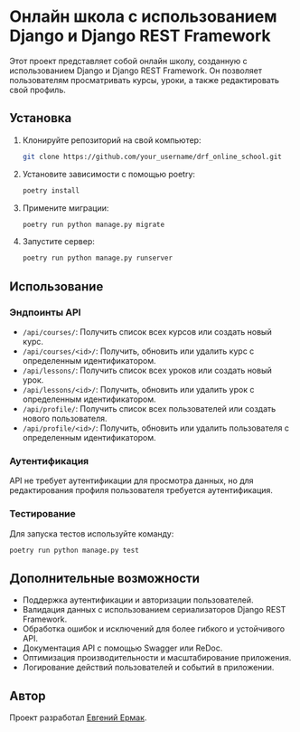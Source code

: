 # Онлайн школа с использованием Django и Django REST Framework

Этот проект представляет собой онлайн школу, созданную с использованием Django и Django REST Framework. Он позволяет пользователям просматривать курсы, уроки, а также редактировать свой профиль.

## Установка

1. Клонируйте репозиторий на свой компьютер:

    ```bash
    git clone https://github.com/your_username/drf_online_school.git
    ```

2. Установите зависимости с помощью poetry:

    ```bash
    poetry install
    ```

3. Примените миграции:

    ```bash
    poetry run python manage.py migrate
    ```

4. Запустите сервер:

    ```bash
    poetry run python manage.py runserver
    ```

## Использование

### Эндпоинты API

- `/api/courses/`: Получить список всех курсов или создать новый курс.
- `/api/courses/<id>/`: Получить, обновить или удалить курс с определенным идентификатором.
- `/api/lessons/`: Получить список всех уроков или создать новый урок.
- `/api/lessons/<id>/`: Получить, обновить или удалить урок с определенным идентификатором.
- `/api/profile/`: Получить список всех пользователей или создать нового пользователя.
- `/api/profile/<id>/`: Получить, обновить или удалить пользователя с определенным идентификатором.

### Аутентификация

API не требует аутентификации для просмотра данных, но для редактирования профиля пользователя требуется аутентификация.

### Тестирование

Для запуска тестов используйте команду:

```bash
poetry run python manage.py test
```

## Дополнительные возможности

- Поддержка аутентификации и авторизации пользователей.
- Валидация данных с использованием сериализаторов Django REST Framework.
- Обработка ошибок и исключений для более гибкого и устойчивого API.
- Документация API с помощью Swagger или ReDoc.
- Оптимизация производительности и масштабирование приложения.
- Логирование действий пользователей и событий в приложении.

## Автор

Проект разработал [Евгений Ермак](https://github.com/EvgeniiErmak).
